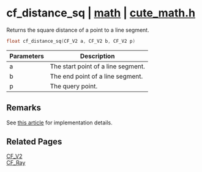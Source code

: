 # cf_distance_sq | [math](https://github.com/RandyGaul/cute_framework/blob/master/docs/math_readme.md) | [cute_math.h](https://github.com/RandyGaul/cute_framework/blob/master/include/cute_math.h)

Returns the square distance of a point to a line segment.

```cpp
float cf_distance_sq(CF_V2 a, CF_V2 b, CF_V2 p)
```

Parameters | Description
--- | ---
a | The start point of a line segment.
b | The end point of a line segment.
p | The query point.

## Remarks

See [this article](https://randygaul.github.io/math/collision-detection/2014/07/01/Distance-Point-to-Line-Segment.html) for implementation details.

## Related Pages

[CF_V2](https://github.com/RandyGaul/cute_framework/blob/master/docs/math/cf_v2.md)  
[CF_Ray](https://github.com/RandyGaul/cute_framework/blob/master/docs/math/cf_ray.md)  
